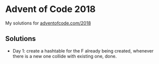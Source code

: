 # Advent of Code 2018
My solutions for [adventofcode.com/2018](https://adventofcode.com/2018)

## Solutions
* Day 1: create a hashtable for the F already being created, whenever there is a new one collide with existing one, done.